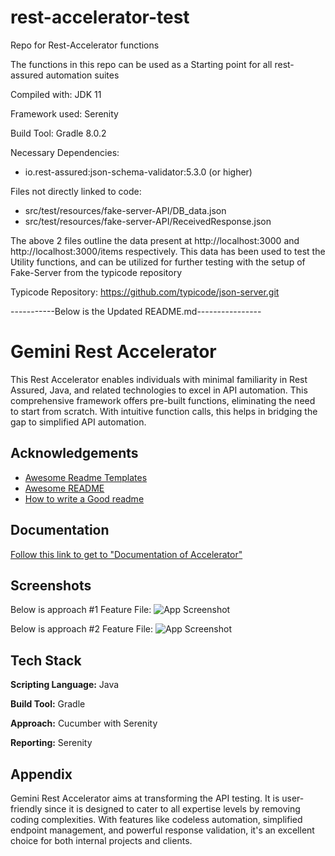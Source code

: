 # rest-accelerator-test
Repo for Rest-Accelerator functions

The functions in this repo can be used as a Starting point for all rest-assured automation suites

Compiled with: JDK 11

Framework used: Serenity

Build Tool: Gradle 8.0.2

Necessary Dependencies: 
* io.rest-assured:json-schema-validator:5.3.0 (or higher)

Files not directly linked to code:
* src/test/resources/fake-server-API/DB_data.json
* src/test/resources/fake-server-API/ReceivedResponse.json

The above 2 files outline the data present at http://localhost:3000 and http://localhost:3000/items respectively. This data has been used to test the Utility functions, and can be utilized for further testing with the setup of Fake-Server from the typicode repository

Typicode Repository: https://github.com/typicode/json-server.git

-----------Below is the Updated README.md----------------

# Gemini Rest Accelerator

This Rest Accelerator enables individuals with minimal familiarity in Rest Assured, Java, and related technologies to excel in API automation. This comprehensive framework offers pre-built functions, eliminating the need to start from scratch. With intuitive function calls, this helps in bridging the gap to simplified API automation.
## Acknowledgements

 - [Awesome Readme Templates](https://awesomeopensource.com/project/elangosundar/awesome-README-templates)
 - [Awesome README](https://github.com/matiassingers/awesome-readme)
 - [How to write a Good readme](https://bulldogjob.com/news/449-how-to-write-a-good-readme-for-your-github-project)


## Documentation

[Follow this link to get to "Documentation of Accelerator"](https://geminisolutionsindpvtltd-my.sharepoint.com/:w:/g/personal/charu_srivastava_geminisolutions_com/EV514kMNu6xHiJgyiZkuVqMBv7YJ8qinB_MaO4fUv761Vw?e=4%3A8Gt8i8&fromShare=true&at=9&CID=9b1edea5-e23a-f3fe-5cb7-8643b133d2f6)


## Screenshots
Below is approach #1 Feature File:
![App Screenshot](https://via.placeholder.com/468x300?text=App+Screenshot+Here)

Below is approach #2 Feature File:
![App Screenshot](https://via.placeholder.com/468x300?text=App+Screenshot+Here)


## Tech Stack

**Scripting Language:** Java

**Build Tool:** Gradle

**Approach:** Cucumber with Serenity

**Reporting:** Serenity

## Appendix

Gemini Rest Accelerator aims at transforming the API testing. It is user-friendly since it is designed to cater to all expertise levels by removing coding complexities. With features like codeless automation, simplified endpoint management, and powerful response validation, it's an excellent choice for both internal projects and clients.  


